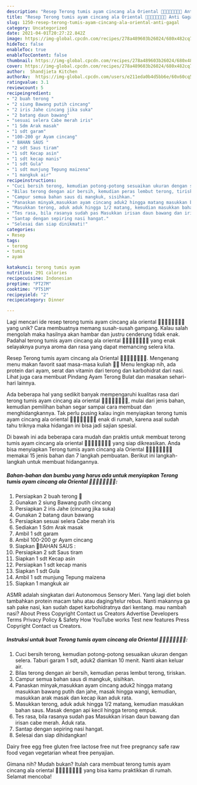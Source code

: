 ```yaml
---
description: "Resep Terong tumis ayam cincang ala Oriental 🍆🍆🐔🐔🇨🇳🇨🇳 Anti Gagal"
title: "Resep Terong tumis ayam cincang ala Oriental 🍆🍆🐔🐔🇨🇳🇨🇳 Anti Gagal"
slug: 1250-resep-terong-tumis-ayam-cincang-ala-oriental-anti-gagal
category: Uncategorized
date: 2021-04-01T20:27:22.842Z
image: https://img-global.cpcdn.com/recipes/278a489603b26024/680x482cq70/terong-tumis-ayam-cincang-ala-oriental-foto-resep-utama.jpg
hideToc: false
enableToc: true
enableTocContent: false
thumbnail: https://img-global.cpcdn.com/recipes/278a489603b26024/680x482cq70/terong-tumis-ayam-cincang-ala-oriental-foto-resep-utama.jpg
cover: https://img-global.cpcdn.com/recipes/278a489603b26024/680x482cq70/terong-tumis-ayam-cincang-ala-oriental-foto-resep-utama.jpg
author:  Shandjieta Kitchen
authorAv:  https://img-global.cpcdn.com/users/e211eda0b4d5bb6e/60x60cq50/avatar.jpg
ratingvalue: 3.1
reviewcount: 5
recipeingredient:
- "2 buah terong "
- "2 siung Bawang putih cincang"
- "2 iris Jahe cincang jika suka"
- "2 batang daun bawang"
- "sesuai selera Cabe merah iris"
- "1 Sdm Arak masak"
- "1 sdt garam"
- "100-200 gr Ayam cincang"
- " BAHAN SAUS "
- "2 sdt Saus tiram"
- "1 sdt Kecap asin"
- "1 sdt kecap manis"
- "1 sdt Gula"
- "1 sdt munjung Tepung maizena"
- "1 mangkuk air"
recipeinstructions:
- "Cuci bersih terong, kemudian potong-potong sesuaikan ukuran dengan selera.  Taburi garam 1 sdt, aduk2 diamkan 10 menit. Nanti akan keluar air."
- "Bilas terong dengan air bersih, kemudian peras lembut terong, tiriskan."
- "Campur semua bahan saus di mangkuk, sisihkan."
- "Panaskan minyak,masukkan ayam cincang aduk2 hingga matang masukkan bawang putih dan jahe, masak hingga wangi, kemudian, masukkan arak masak dan kecap ikan aduk rata."
- "Masukkan terong, aduk aduk hingga 1/2 matang, kemudian masukkan bahan saus. Masak dengan api kecil hingga terong empuk."
- "Tes rasa, bila rasanya sudah pas Masukkan irisan daun bawang dan irisan cabe merah. Aduk rata."
- "Santap dengan sepiring nasi hangat."
- "Selesai dan siap dinikmati!"
categories:
- Resep
tags:
- terong
- tumis
- ayam

katakunci: terong tumis ayam 
nutrition: 291 calories
recipecuisine: Indonesian
preptime: "PT27M"
cooktime: "PT51M"
recipeyield: "2"
recipecategory: Dinner

---
```



Lagi mencari ide resep terong tumis ayam cincang ala oriental 🍆🍆🐔🐔🇨🇳🇨🇳 yang unik? Cara membuatnya memang susah-susah gampang. Kalau salah mengolah maka hasilnya akan hambar dan justru cenderung tidak enak. Padahal terong tumis ayam cincang ala oriental 🍆🍆🐔🐔🇨🇳🇨🇳 yang enak selayaknya punya aroma dan rasa yang dapat memancing selera kita.


Resep Terong tumis ayam cincang ala Oriental 🍆🍆🐔🐔🇨🇳🇨🇳. Mengenang menu makan favorit saat masa-masa kuliah 🥰🥰 Menu lengkap nih, ada protein dari ayam, serat dan vitamin dari terong dan karbohidrat dari nasi. Lihat juga cara membuat Pindang Ayam Terong Bulat dan masakan sehari-hari lainnya.

Ada beberapa hal yang sedikit banyak mempengaruhi kualitas rasa dari terong tumis ayam cincang ala oriental 🍆🍆🐔🐔🇨🇳🇨🇳, mulai dari jenis bahan, kemudian pemilihan bahan segar sampai cara membuat dan menghidangkannya. Tak perlu pusing kalau ingin menyiapkan terong tumis ayam cincang ala oriental 🍆🍆🐔🐔🇨🇳🇨🇳 enak di rumah, karena asal sudah tahu triknya maka hidangan ini bisa jadi sajian spesial.


Di bawah ini ada beberapa cara mudah dan praktis untuk membuat terong tumis ayam cincang ala oriental 🍆🍆🐔🐔🇨🇳🇨🇳 yang siap dikreasikan. Anda bisa menyiapkan Terong tumis ayam cincang ala Oriental 🍆🍆🐔🐔🇨🇳🇨🇳 memakai 15 jenis bahan dan 7 langkah pembuatan. Berikut ini langkah-langkah untuk membuat hidangannya.

<!--inarticleads1-->

##### Bahan-bahan dan bumbu yang harus ada untuk menyiapkan Terong tumis ayam cincang ala Oriental 🍆🍆🐔🐔🇨🇳🇨🇳:

1. Persiapkan 2 buah terong 🍆
1. Gunakan 2 siung Bawang putih cincang
1. Persiapkan 2 iris Jahe (cincang jika suka)
1. Gunakan 2 batang daun bawang
1. Persiapkan sesuai selera Cabe merah iris
1. Sediakan 1 Sdm Arak masak
1. Ambil 1 sdt garam
1. Ambil 100-200 gr Ayam cincang
1. Siapkan  🍆BAHAN SAUS :
1. Persiapkan 2 sdt Saus tiram
1. Siapkan 1 sdt Kecap asin
1. Persiapkan 1 sdt kecap manis
1. Siapkan 1 sdt Gula
1. Ambil 1 sdt munjung Tepung maizena
1. Siapkan 1 mangkuk air


ASMR adalah singkatan dari Autonomous Sensory Meri. Yang lagi diet boleh tambahkan protein macam tahu atau daging/telur rebus. Nanti makannya ga sah pake nasi, kan sudah dapet karbohidratnya dari kentang. mau nambah nasi? About Press Copyright Contact us Creators Advertise Developers Terms Privacy Policy &amp; Safety How YouTube works Test new features Press Copyright Contact us Creators. 

<!--inarticleads2-->

##### Instruksi untuk buat Terong tumis ayam cincang ala Oriental 🍆🍆🐔🐔🇨🇳🇨🇳:

1. Cuci bersih terong, kemudian potong-potong sesuaikan ukuran dengan selera.  Taburi garam 1 sdt, aduk2 diamkan 10 menit. Nanti akan keluar air.
1. Bilas terong dengan air bersih, kemudian peras lembut terong, tiriskan.
1. Campur semua bahan saus di mangkuk, sisihkan.
1. Panaskan minyak,masukkan ayam cincang aduk2 hingga matang masukkan bawang putih dan jahe, masak hingga wangi, kemudian, masukkan arak masak dan kecap ikan aduk rata.
1. Masukkan terong, aduk aduk hingga 1/2 matang, kemudian masukkan bahan saus. Masak dengan api kecil hingga terong empuk.
1. Tes rasa, bila rasanya sudah pas Masukkan irisan daun bawang dan irisan cabe merah. Aduk rata.
1. Santap dengan sepiring nasi hangat.
1. Selesai dan siap dihidangkan!

Dairy free egg free gluten free lactose free nut free pregnancy safe raw food vegan vegetarian wheat free penyajian. 

Gimana nih? Mudah bukan? Itulah cara membuat terong tumis ayam cincang ala oriental 🍆🍆🐔🐔🇨🇳🇨🇳 yang bisa kamu praktikkan di rumah. Selamat mencoba!

